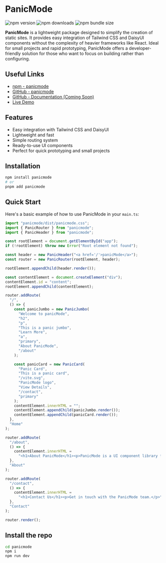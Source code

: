 # PanicMode

![npm version](https://img.shields.io/npm/v/panicmode.svg)
![npm downloads](https://img.shields.io/npm/dt/panicmode.svg)
![npm bundle size](https://img.shields.io/bundlephobia/min/panicmode.svg)

**PanicMode** is a lightweight package designed to simplify the creation of static sites. It provides easy integration of Tailwind CSS and DaisyUI components without the complexity of heavier frameworks like React. Ideal for small projects and rapid prototyping, PanicMode offers a developer-friendly solution for those who want to focus on building rather than configuring.

## Useful Links

- [npm - panicmode](https://www.npmjs.com/package/panicmode)
- [GitHub - panicmode](https://github.com/matthieuGravy/panicmode)
- [GitHub - Documentation (Coming Soon)](https://github.com/matthieuGravy/panicmode-doc)
- [Live Demo](https://panicmode-example.vercel.app/)

## Features

- Easy integration with Tailwind CSS and DaisyUI
- Lightweight and fast
- Simple routing system
- Ready-to-use UI components
- Perfect for quick prototyping and small projects

## Installation

```sh
npm install panicmode
# or
pnpm add panicmode
```

## Quick Start

Here's a basic example of how to use PanicMode in your `main.ts`:

```ts
import "panicmode/dist/panicmode.css";
import { PanicRouter } from "panicmode";
import { PanicHeader } from "panicmode";

const rootElement = document.getElementById("app");
if (!rootElement) throw new Error("Root element not found");

const header = new PanicHeader("<a href='/'>panicMode</a>");
const router = new PanicRouter(rootElement, header);

rootElement.appendChild(header.render());

const contentElement = document.createElement("div");
contentElement.id = "content";
rootElement.appendChild(contentElement);

router.addRoute(
  "/",
  () => {
    const panicJumbo = new PanicJumbo(
      "Welcome to panicMode",
      "h2",
      "p",
      "This is a panic jumbo",
      "Learn More",
      "a",
      "primary",
      "About PanicMode",
      "/about"
    );

    const panicCard = new PanicCard(
      "Panic Card",
      "This is a panic card",
      "/vite.svg",
      "PanicMode logo",
      "View Details",
      "/contact",
      "primary"
    );
    contentElement.innerHTML = "";
    contentElement.appendChild(panicJumbo.render());
    contentElement.appendChild(panicCard.render());
  },
  "Home"
);

router.addRoute(
  "/about",
  () => {
    contentElement.innerHTML =
      "<h1>About PanicMode</h1><p>PanicMode is a UI component library for quick prototyping.</p>";
  },
  "About"
);

router.addRoute(
  "/contact",
  () => {
    contentElement.innerHTML =
      "<h1>Contact Us</h1><p>Get in touch with the PanicMode team.</p>";
  },
  "Contact"
);

router.render();
```

## Install the repo

```sh
cd panicmode
npm i
npm run dev
```

